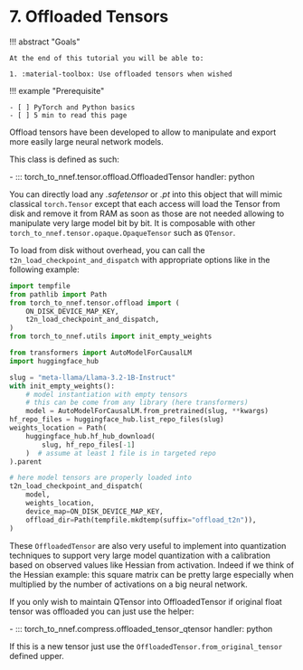 # 7. Offloaded Tensors

!!! abstract "Goals"

    At the end of this tutorial you will be able to:

    1. :material-toolbox: Use offloaded tensors when wished

!!! example "Prerequisite"

    - [ ] PyTorch and Python basics
    - [ ] 5 min to read this page

Offload tensors have been developed to allow to manipulate and export more
easily large neural network models.

This class is defined as such:

<div class="grid cards" markdown>
- ::: torch_to_nnef.tensor.offload.OffloadedTensor
    handler: python
</div>

You can directly load any *.safetensor* or *.pt* into this object that will mimic classical
`torch.Tensor` except that each access will load the Tensor from disk and remove it from RAM as
soon as those are not needed allowing to manipulate very large model bit by bit.
It is composable with other `torch_to_nnef.tensor.opaque.OpaqueTensor` such as `QTensor`.

To load from disk without overhead,
you can call the `t2n_load_checkpoint_and_dispatch` with appropriate options like in the following example:

```python title="example of offload usage from disk (extracted from LLM exporter)"
import tempfile
from pathlib import Path
from torch_to_nnef.tensor.offload import (
    ON_DISK_DEVICE_MAP_KEY,
    t2n_load_checkpoint_and_dispatch,
)
from torch_to_nnef.utils import init_empty_weights

from transformers import AutoModelForCausalLM
import huggingface_hub

slug = "meta-llama/Llama-3.2-1B-Instruct"
with init_empty_weights():
    # model instantiation with empty tensors
    # this can be come from any library (here transformers)
    model = AutoModelForCausalLM.from_pretrained(slug, **kwargs)
hf_repo_files = huggingface_hub.list_repo_files(slug)
weights_location = Path(
    huggingface_hub.hf_hub_download(
        slug, hf_repo_files[-1]
    )  # assume at least 1 file is in targeted repo
).parent

# here model tensors are properly loaded into
t2n_load_checkpoint_and_dispatch(
    model,
    weights_location,
    device_map=ON_DISK_DEVICE_MAP_KEY,
    offload_dir=Path(tempfile.mkdtemp(suffix="offload_t2n")),
)
```

These `OffloadedTensor` are also very useful to implement into quantization techniques to
support very large model quantization with a calibration based on observed values like Hessian from activation.
Indeed if we think of the Hessian example: this square matrix can be pretty large especially
when multiplied by the number of activations on a big neural network.

If you only wish to maintain QTensor into OffloadedTensor if original float
tensor was offloaded you can just use the helper:

<div class="grid cards" markdown>
- ::: torch_to_nnef.compress.offloaded_tensor_qtensor
    handler: python

</div>

If this is a new tensor just use the `OffloadedTensor.from_original_tensor` defined upper.

